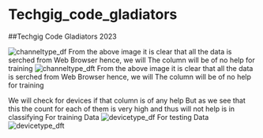 # Techgig_code_gladiators
##Techgig Code Gladiators 2023



![channeltype_df](https://github.com/meetshingala7/Techgig_code_gladiators/assets/123167152/44a57cf2-f9b4-4b7c-afc2-2cc808e0d77e)
From the above image it is clear that all the data is serched from Web Browser hence, we will The column will be of no help for training
![channeltype_dft](https://github.com/meetshingala7/Techgig_code_gladiators/assets/123167152/2fbb096c-057d-4dbf-a693-6b2e8151bacd)
From the above image it is clear that all the data is serched from Web Browser hence, we will The column will be of no help for training

We will check for devices if that column is of any help
But as we see that this the count for each of them is very high and thus will not help is in classifying 
For training Data
![devicetype_df](https://github.com/meetshingala7/Techgig_code_gladiators/assets/123167152/ffd58bf8-f001-483b-8735-5f3cc831f2cb)
For testing Data
![devicetype_dft](https://github.com/meetshingala7/Techgig_code_gladiators/assets/123167152/8691fc97-f2ef-4d03-a3ed-ecea706d69af)
